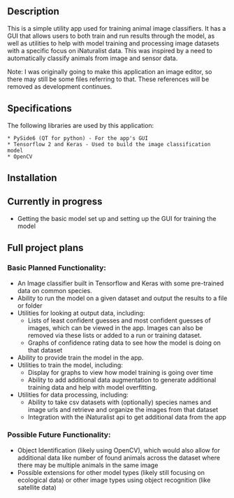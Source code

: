 ## Description

This is a simple utility app used for training animal image classifiers. It has a GUI that allows users to both train and run results through the model, as well as utilities to help with model training and processing image datasets with a specific focus on iNaturalist data. This was inspired by a need to automatically classify animals from image and sensor data.

Note: I was originally going to make this application an image editor, so there may still be some files referring to that. These references will be removed as development continues.


## Specifications
The following libraries are used by this application:

    * PySide6 (QT for python) - For the app's GUI
    * Tensorflow 2 and Keras - Used to build the image classification model
    * OpenCV


## Installation


## Currently in progress
* Getting the basic model set up and setting up the GUI for training the model

## Full project plans

### Basic Planned Functionality:
* An Image classifier built in Tensorflow and Keras with some pre-trained data on common species.
* Ability to run the model on a given dataset and output the results to a file or folder
* Utilities for looking at output data, including:
    * Lists of least confident guesses and most confident guesses of images, which can be viewed in the app. Images can also be removed via these lists or added to a run or training dataset.
    * Graphs of confidence rating data to see how the model is doing on that dataset
* Ability to provide train the model in the app.
* Utilities to train the model, including:
    * Display for graphs to view how model training is going over time
    * Ability to add additional data augmentation to generate additional training data and help with model overfitting.
* Utilities for data processing, including:
    * Ability to take csv datasets with (optionally) species names and image urls and retrieve and organize the images from that dataset
    * Integration with the iNaturalist api to get additional data from the app


### Possible Future Functionality:
* Object Identification (likely using OpenCV), which would also allow for additional data like number of found animals across the dataset where there may be multiple animals in the same image
* Possible extensions for other model types (likely still focusing on ecological data) or other image types using object recognition (like satellite data)